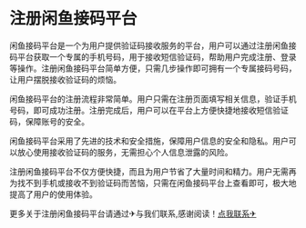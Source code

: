 # 注册闲鱼接码平台

闲鱼接码平台是一个为用户提供验证码接收服务的平台，用户可以通过注册闲鱼接码平台获取一个专属的手机号码，用于接收短信验证码，帮助用户完成注册、登录等操作。注册闲鱼接码平台简单方便，只需几步操作即可拥有一个专属接码号码，让用户摆脱接收验证码的烦恼。

闲鱼接码平台的注册流程非常简单。用户只需在注册页面填写相关信息，验证手机号码，即可成功注册。注册完成后，用户可以在平台上方便快捷地接收短信验证码，保障账号的安全。

闲鱼接码平台采用了先进的技术和安全措施，保障用户信息的安全和隐私。用户可以放心使用接收验证码的服务，无需担心个人信息泄露的风险。

注册闲鱼接码平台不仅方便快捷，而且为用户节省了大量时间和精力。用户无需再为找不到手机或接收不到验证码而苦恼，只需在闲鱼接码平台上查看即可，极大地提高了用户的使用体验。

更多关于注册闲鱼接码平台请通过✈与我们联系,感谢阅读！[点我联系✈](https://m.G208.com)